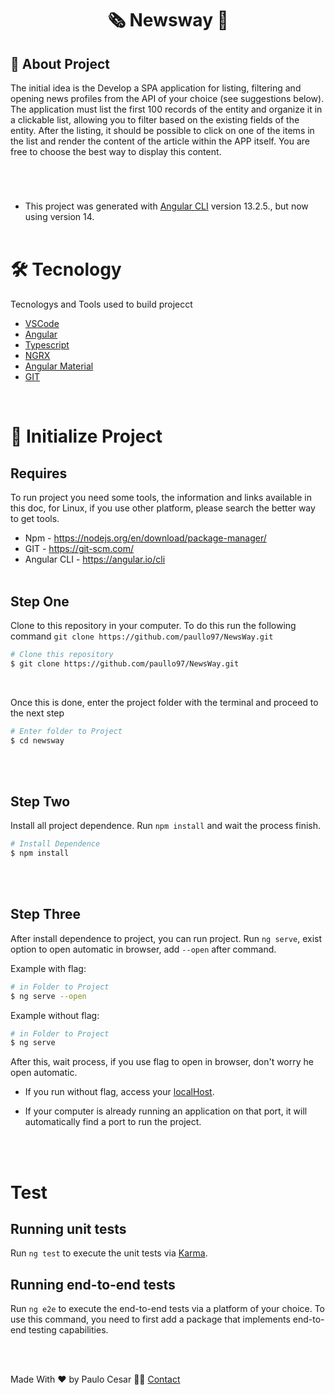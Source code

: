<h1 align="center">🗞️ Newsway 📰</h1>

<h2>📰 About Project</h2>

The initial idea is the Develop a SPA application for listing, filtering and opening news profiles from the API of your choice (see suggestions below). The application must list the first 100 records of the entity and organize it in a clickable list, allowing you to filter based on the existing fields of the entity. After the listing, it should be possible to click on one of the items in the list and render the content of the article within the APP itself. You are free to choose the best way to display this content.

#

<br>

* This project was generated with [Angular CLI](https://github.com/angular/angular-cli) version 13.2.5., but now using version 14.
<br><br>

# 🛠️ Tecnology

Tecnologys and Tools used to build projecct

* [VSCode](https://code.visualstudio.com/)
* [Angular](https://angular.io/)
* [Typescript](https://www.typescriptlang.org/)
* [NGRX](https://ngrx.io/)
* [Angular Material](https://material.angular.io/)
* [GIT](https://git-scm.com/)

<br>

# 🚀 Initialize Project

## Requires

To run project you need some tools, the information and links available in this doc, for Linux, if you use other platform, please search the better way to get tools.

* Npm - <https://nodejs.org/en/download/package-manager/>
* GIT - <https://git-scm.com/>
* Angular CLI - <https://angular.io/cli>
<br><br>

## Step One

Clone to this repository in your computer. To do this run the following command `git clone https://github.com/paullo97/NewsWay.git`

```bash
# Clone this repository
$ git clone https://github.com/paullo97/NewsWay.git
```

<br>

Once this is done, enter the project folder with the terminal and proceed to the next step

```bash
# Enter folder to Project
$ cd newsway
```

<br><br>

## Step Two

Install all project dependence. Run `npm install` and wait the process finish.

```bash
# Install Dependence
$ npm install
```

<br><br>

## Step Three

After install dependence to project, you can run project. Run `ng serve`, exist option to open automatic in browser, add `--open` after command.

Example with flag:

```bash
# in Folder to Project
$ ng serve --open
```

Example without flag:

```bash
# in Folder to Project
$ ng serve
```

After this, wait process, if you use flag to open in browser, don't worry he open automatic.

* If you run without flag, access your [localHost](https://localhost:4200).

* If your computer is already running an application on that port, it will automatically find a port to run the project.

<br><br>

# Test

## Running unit tests

Run `ng test` to execute the unit tests via [Karma](https://karma-runner.github.io).

## Running end-to-end tests

Run `ng e2e` to execute the end-to-end tests via a platform of your choice. To use this command, you need to first add a package that implements end-to-end testing capabilities.

<br>
<br>

Made With ❤️ by Paulo Cesar 👋🏽 [Contact](https://www.linkedin.com/in/paulo-cesar-537396139/)
